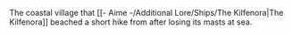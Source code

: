 The coastal village that [[- Aime -/Additional Lore/Ships/The Kilfenora|The Kilfenora]] beached a short hike from after losing its masts at sea.
